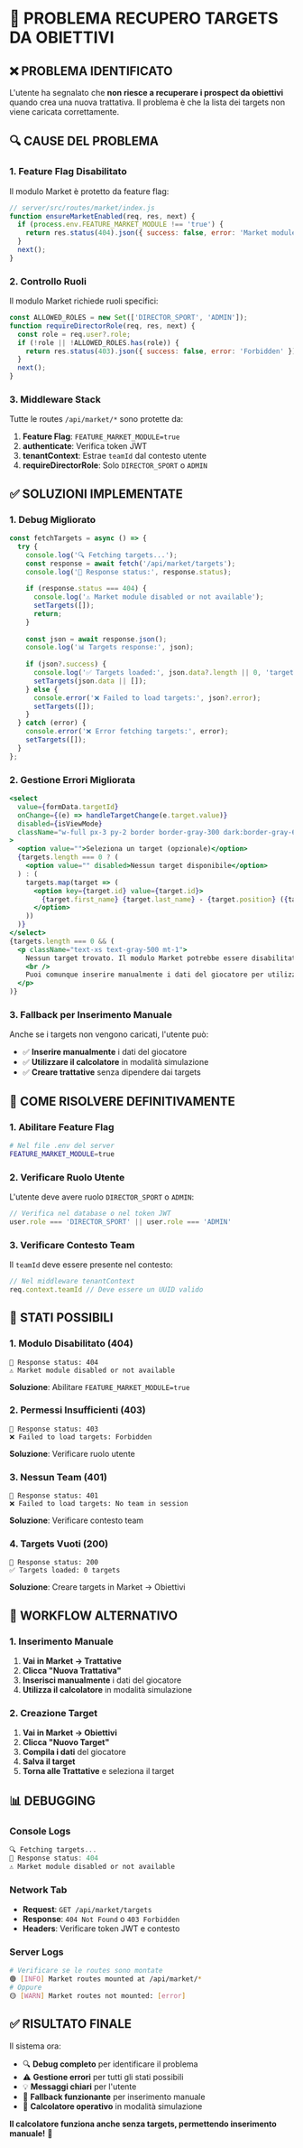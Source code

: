 # 🎯 **PROBLEMA RECUPERO TARGETS DA OBIETTIVI**

## ❌ **PROBLEMA IDENTIFICATO**

L'utente ha segnalato che **non riesce a recuperare i prospect da obiettivi** quando crea una nuova trattativa. Il problema è che la lista dei targets non viene caricata correttamente.

## 🔍 **CAUSE DEL PROBLEMA**

### **1. Feature Flag Disabilitato**
Il modulo Market è protetto da feature flag:
```javascript
// server/src/routes/market/index.js
function ensureMarketEnabled(req, res, next) {
  if (process.env.FEATURE_MARKET_MODULE !== 'true') {
    return res.status(404).json({ success: false, error: 'Market module disabled' });
  }
  next();
}
```

### **2. Controllo Ruoli**
Il modulo Market richiede ruoli specifici:
```javascript
const ALLOWED_ROLES = new Set(['DIRECTOR_SPORT', 'ADMIN']);
function requireDirectorRole(req, res, next) {
  const role = req.user?.role;
  if (!role || !ALLOWED_ROLES.has(role)) {
    return res.status(403).json({ success: false, error: 'Forbidden' });
  }
  next();
}
```

### **3. Middleware Stack**
Tutte le routes `/api/market/*` sono protette da:
1. **Feature Flag**: `FEATURE_MARKET_MODULE=true`
2. **authenticate**: Verifica token JWT
3. **tenantContext**: Estrae `teamId` dal contesto utente
4. **requireDirectorRole**: Solo `DIRECTOR_SPORT` o `ADMIN`

## ✅ **SOLUZIONI IMPLEMENTATE**

### **1. Debug Migliorato**
```javascript
const fetchTargets = async () => {
  try {
    console.log('🔍 Fetching targets...');
    const response = await fetch('/api/market/targets');
    console.log('📡 Response status:', response.status);
    
    if (response.status === 404) {
      console.log('⚠️ Market module disabled or not available');
      setTargets([]);
      return;
    }
    
    const json = await response.json();
    console.log('📊 Targets response:', json);
    
    if (json?.success) {
      console.log('✅ Targets loaded:', json.data?.length || 0, 'targets');
      setTargets(json.data || []);
    } else {
      console.error('❌ Failed to load targets:', json?.error);
      setTargets([]);
    }
  } catch (error) {
    console.error('❌ Error fetching targets:', error);
    setTargets([]);
  }
};
```

### **2. Gestione Errori Migliorata**
```jsx
<select
  value={formData.targetId}
  onChange={(e) => handleTargetChange(e.target.value)}
  disabled={isViewMode}
  className="w-full px-3 py-2 border border-gray-300 dark:border-gray-600 rounded-lg focus:ring-2 focus:ring-blue-500 dark:bg-gray-700 dark:text-white"
>
  <option value="">Seleziona un target (opzionale)</option>
  {targets.length === 0 ? (
    <option value="" disabled>Nessun target disponibile</option>
  ) : (
    targets.map(target => (
      <option key={target.id} value={target.id}>
        {target.first_name} {target.last_name} - {target.position} ({target.current_club})
      </option>
    ))
  )}
</select>
{targets.length === 0 && (
  <p className="text-xs text-gray-500 mt-1">
    Nessun target trovato. Il modulo Market potrebbe essere disabilitato o non hai i permessi necessari.
    <br />
    Puoi comunque inserire manualmente i dati del giocatore per utilizzare il calcolatore.
  </p>
)}
```

### **3. Fallback per Inserimento Manuale**
Anche se i targets non vengono caricati, l'utente può:
- ✅ **Inserire manualmente** i dati del giocatore
- ✅ **Utilizzare il calcolatore** in modalità simulazione
- ✅ **Creare trattative** senza dipendere dai targets

## 🔧 **COME RISOLVERE DEFINITIVAMENTE**

### **1. Abilitare Feature Flag**
```bash
# Nel file .env del server
FEATURE_MARKET_MODULE=true
```

### **2. Verificare Ruolo Utente**
L'utente deve avere ruolo `DIRECTOR_SPORT` o `ADMIN`:
```javascript
// Verifica nel database o nel token JWT
user.role === 'DIRECTOR_SPORT' || user.role === 'ADMIN'
```

### **3. Verificare Contesto Team**
Il `teamId` deve essere presente nel contesto:
```javascript
// Nel middleware tenantContext
req.context.teamId // Deve essere un UUID valido
```

## 🎯 **STATI POSSIBILI**

### **1. Modulo Disabilitato (404)**
```
📡 Response status: 404
⚠️ Market module disabled or not available
```
**Soluzione**: Abilitare `FEATURE_MARKET_MODULE=true`

### **2. Permessi Insufficienti (403)**
```
📡 Response status: 403
❌ Failed to load targets: Forbidden
```
**Soluzione**: Verificare ruolo utente

### **3. Nessun Team (401)**
```
📡 Response status: 401
❌ Failed to load targets: No team in session
```
**Soluzione**: Verificare contesto team

### **4. Targets Vuoti (200)**
```
📡 Response status: 200
✅ Targets loaded: 0 targets
```
**Soluzione**: Creare targets in Market → Obiettivi

## 🚀 **WORKFLOW ALTERNATIVO**

### **1. Inserimento Manuale**
1. **Vai in Market → Trattative**
2. **Clicca "Nuova Trattativa"**
3. **Inserisci manualmente** i dati del giocatore
4. **Utilizza il calcolatore** in modalità simulazione

### **2. Creazione Target**
1. **Vai in Market → Obiettivi**
2. **Clicca "Nuovo Target"**
3. **Compila i dati** del giocatore
4. **Salva il target**
5. **Torna alle Trattative** e seleziona il target

## 📊 **DEBUGGING**

### **Console Logs**
```javascript
🔍 Fetching targets...
📡 Response status: 404
⚠️ Market module disabled or not available
```

### **Network Tab**
- **Request**: `GET /api/market/targets`
- **Response**: `404 Not Found` o `403 Forbidden`
- **Headers**: Verificare token JWT e contesto

### **Server Logs**
```bash
# Verificare se le routes sono montate
🟢 [INFO] Market routes mounted at /api/market/*
# Oppure
🟡 [WARN] Market routes not mounted: [error]
```

## ✅ **RISULTATO FINALE**

Il sistema ora:
- 🔍 **Debug completo** per identificare il problema
- ⚠️ **Gestione errori** per tutti gli stati possibili
- 💡 **Messaggi chiari** per l'utente
- 🔄 **Fallback funzionante** per inserimento manuale
- 🧮 **Calcolatore operativo** in modalità simulazione

**Il calcolatore funziona anche senza targets, permettendo inserimento manuale!** 🎉

